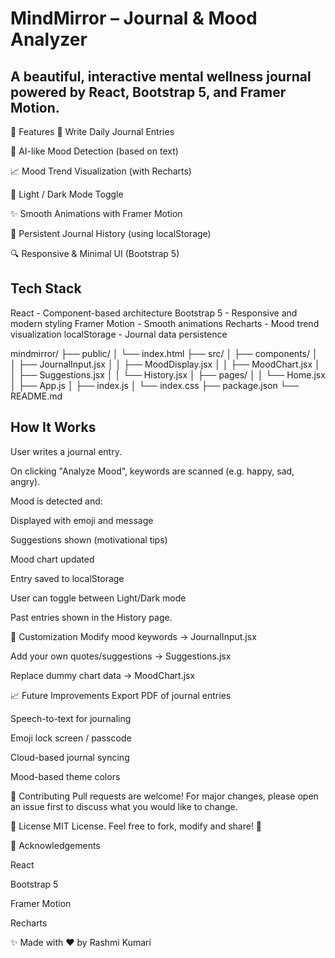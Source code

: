 # MindMirror – Journal & Mood Analyzer
## A beautiful, interactive mental wellness journal powered by React, Bootstrap 5, and Framer Motion.

🚀 Features
📝 Write Daily Journal Entries

🎯 AI-like Mood Detection (based on text)

📈 Mood Trend Visualization (with Recharts)

🎨 Light / Dark Mode Toggle

✨ Smooth Animations with Framer Motion

📜 Persistent Journal History (using localStorage)

🔍 Responsive & Minimal UI (Bootstrap 5)

## Tech Stack

React - 	Component-based architecture
Bootstrap 5 - 	Responsive and modern styling
Framer Motion - 	Smooth animations
Recharts - 	Mood trend visualization
localStorage	 - Journal data persistence

mindmirror/
├── public/
│   └── index.html
├── src/
│   ├── components/
│   │   ├── JournalInput.jsx
│   │   ├── MoodDisplay.jsx
│   │   ├── MoodChart.jsx
│   │   ├── Suggestions.jsx
│   │   └── History.jsx
│   ├── pages/
│   │   └── Home.jsx
│   ├── App.js
│   ├── index.js
│   └── index.css
├── package.json
└── README.md

## How It Works
User writes a journal entry.

On clicking "Analyze Mood", keywords are scanned (e.g. happy, sad, angry).

Mood is detected and:

Displayed with emoji and message

Suggestions shown (motivational tips)

Mood chart updated

Entry saved to localStorage

User can toggle between Light/Dark mode

Past entries shown in the History page.

🔧 Customization
Modify mood keywords → JournalInput.jsx

Add your own quotes/suggestions → Suggestions.jsx

Replace dummy chart data → MoodChart.jsx

📈 Future Improvements
 Export PDF of journal entries

 Speech-to-text for journaling

 Emoji lock screen / passcode

 Cloud-based journal syncing

 Mood-based theme colors

🤝 Contributing
Pull requests are welcome! For major changes, please open an issue first to discuss what you would like to change.

📄 License
MIT License. Feel free to fork, modify and share! 💙

🙌 Acknowledgements

React

Bootstrap 5

Framer Motion

Recharts

✨ Made with ❤️ by Rashmi Kumari

